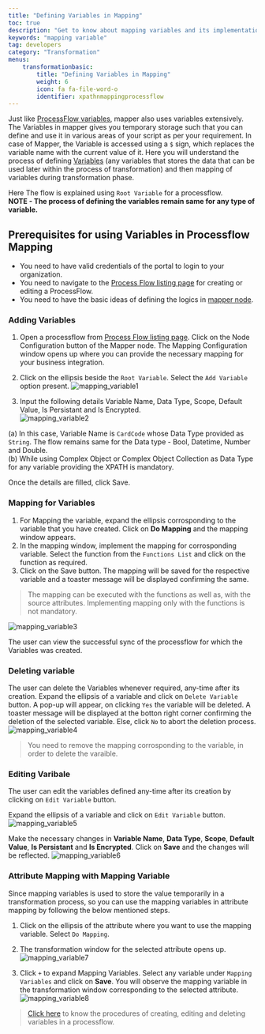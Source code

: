 ```yaml
---
title: "Defining Variables in Mapping"
toc: true
description: "Get to know about mapping variables and its implementation."
keywords: "mapping variable"
tag: developers
category: "Transformation"
menus: 
    transformationbasic:
        title: "Defining Variables in Mapping"
        weight: 6
        icon: fa fa-file-word-o
        identifier: xpathnmappingprocessflow
---
```


Just like [ProcessFlow variables](/processflow/working-with-variable/), mapper also uses variables extensively. 
The Variables in mapper gives you temporary storage such that you can define and use it in various areas of your script as per your requirement. 
In case of Mapper, the Variable is accessed using a `$` sign, which replaces the variable name with the current value of it.
Here you will understand the process of defining [Variables](/transformation/types-of-variable/) (any variables that stores the data that can be used later within 
the process of transformation) and then mapping of variables during transformation phase. 

Here The flow is explained using `Root Variable` for a processflow.   
**NOTE - The process of defining the variables remain same for any type of variable.**

## Prerequisites for using Variables in Processflow Mapping

* You need to have valid credentials of the portal to login to your organization.
* You need to navigate to the [Process Flow listing page](/processflow/processflow-listing-page/) for creating or editing a ProcessFlow. 
* You need to have the basic ideas of defining the logics in [mapper node](/processflow/working-with-mapper/).
 
### Adding Variables

1. Open a processflow from [Process Flow listing page](/processflow/processflow-listing-page/). 
Click on the Node Configuration button of the Mapper node. The Mapping Configuration window opens up where you can provide the necessary mapping for your business integration. 

2. Click on the ellipsis beside the `Root Variable`. Select the `Add Variable` option present. 
![mapping_variable1](../../staticfiles/processflow/media/mapper/mappingvariable_1.png)

3. Input the following details Variable Name, Data Type, Scope, Default Value, Is Persistant and Is Encrypted.                
![mapping_variable2](../../staticfiles/processflow/media/mapper/mappingvariable_2.png) 

(a) In this case, Variable Name is `CardCode` whose Data Type provided as `String`. The flow remains same for the 
Data type -  Bool, Datetime, Number and Double.  
(b) While using Complex Object or Complex Object Collection as Data Type for any variable providing the XPATH is mandatory.  

Once the details are filled, click Save. 

### Mapping for Variables

1. For Mapping the variable, expand the ellipsis corrosponding to the variable that you have created. Click on **Do Mapping** and the mapping window appears. 
2. In the mapping window, implement the mapping for corrosponding variable. Select the function from the `Functions List` and click on the function as required.   
3. Click on the Save button. The mapping will be saved for the respective variable and a toaster message will be displayed confirming the same.
>The mapping can be executed with the functions as well as, with the source attributes. Implementing mapping only with the functions is not mandatory.

![mapping_variable3](../../staticfiles/processflow/media/mapper/mappingvariable_3.png)

The user can view the successful sync of the processflow for which the Variables was created.

### Deleting variable

The user can delete the Variables whenever required, any-time after its creation. 
Expand the ellipsis of a variable and click on `Delete Variable` button. A pop-up will appear, on clicking `Yes` the variable will be deleted. A toaster message will be displayed at the botton right corner confirming the deletion of the selected variable. Else, click `No` to abort the deletion process. 
![mapping_variable4](../../staticfiles/processflow/media/mapper/mappingvariable_4.png)

>You need to remove the mapping corrosponding to the variable, in order to delete the varaible.

### Editing Varibale

The user can edit the variables defined any-time after its creation by clicking on `Edit Variable` button. 

Expand the ellipsis of a variable and click on `Edit Variable` button. 
![mapping_variable5](../../staticfiles/processflow/media/mapper/mappingvariable_5.png)

Make the necessary changes in **Variable Name**, **Data Type**, **Scope**, **Default Value**, **Is Persistant** and **Is Encrypted**. Click on **Save** and the changes will be reflected.
![mapping_variable6](../../staticfiles/processflow/media/mapper/mappingvariable_6.png)

### Attribute Mapping with Mapping Variable

Since mapping variables is used to store the value temporarily in a transformation process, so you can use 
the mapping variables in attribute mapping by following the below mentioned steps.

1. Click on the ellipsis of the attribute where you want to use the mapping variable. Select `Do Mapping`. 
2. The transformation window for the selected attribute opens up.
![mapping_variable7](../../staticfiles/processflow/media/mapper/mappingvariable_7.png)

3. Click `+` to expand Mapping Variables. Select any variable under `Mapping Variables` and click on **Save**. 
You will observe the mapping variable in the transformation window corresponding to the selected attribute.
![mapping_variable8](../../staticfiles/processflow/media/mapper/mappingvariable_8.png)

>[Click here](/processflow/working-with-variable/) to know the procedures of creating, editing and deleting variables in a processflow. 
